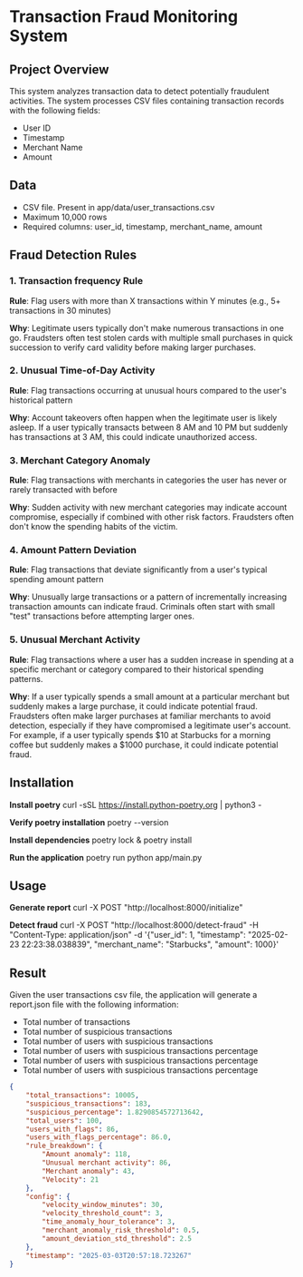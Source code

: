 # Transaction Fraud Monitoring System

## Project Overview
This system analyzes transaction data to detect potentially fraudulent activities. The system processes CSV files containing transaction records with the following fields:
- User ID
- Timestamp
- Merchant Name
- Amount

## Data
- CSV file. Present in app/data/user_transactions.csv
- Maximum 10,000 rows
- Required columns: user_id, timestamp, merchant_name, amount

## Fraud Detection Rules

### 1. Transaction frequency Rule
**Rule**: Flag users with more than X transactions within Y minutes (e.g., 5+ transactions in 30 minutes)

**Why**: Legitimate users typically don't make numerous transactions in one go. Fraudsters often test stolen cards with multiple small purchases in quick succession to verify card validity before making larger purchases.

### 2. Unusual Time-of-Day Activity
**Rule**: Flag transactions occurring at unusual hours compared to the user's historical pattern

**Why**: Account takeovers often happen when the legitimate user is likely asleep. If a user typically transacts between 8 AM and 10 PM but suddenly has transactions at 3 AM, this could indicate unauthorized access.

### 3. Merchant Category Anomaly
**Rule**: Flag transactions with merchants in categories the user has never or rarely transacted with before

**Why**: Sudden activity with new merchant categories may indicate account compromise, especially if combined with other risk factors. Fraudsters often don't know the spending habits of the victim.

### 4. Amount Pattern Deviation
**Rule**: Flag transactions that deviate significantly from a user's typical spending amount pattern

**Why**: Unusually large transactions or a pattern of incrementally increasing transaction amounts can indicate fraud. Criminals often start with small "test" transactions before attempting larger ones.

### 5. Unusual Merchant Activity
**Rule**: Flag transactions where a user has a sudden increase in spending at a specific merchant or category compared to their historical spending patterns.

**Why**: If a user typically spends a small amount at a particular merchant but suddenly makes a large purchase, it could indicate potential fraud. Fraudsters often make larger purchases at familiar merchants to avoid detection, especially if they have compromised a legitimate user's account. For example, if a user typically spends $10 at Starbucks for a morning coffee but suddenly makes a $1000 purchase, it could indicate potential fraud.


## Installation
**Install poetry**
curl -sSL https://install.python-poetry.org | python3 -

**Verify poetry installation**
poetry --version

**Install dependencies**
poetry lock & poetry install

**Run the application**
poetry run python app/main.py

## Usage
**Generate report**
curl -X POST "http://localhost:8000/initialize"

**Detect fraud**
curl -X POST "http://localhost:8000/detect-fraud" -H "Content-Type: application/json" -d '{"user_id": 1, "timestamp": "2025-02-23 22:23:38.038839", "merchant_name": "Starbucks", "amount": 1000}'


## Result
Given the user transactions csv file, the application will generate a report.json file with the following information:
- Total number of transactions
- Total number of suspicious transactions
- Total number of users with suspicious transactions
- Total number of users with suspicious transactions percentage
- Total number of users with suspicious transactions percentage
- Total number of users with suspicious transactions percentage

```json
{
    "total_transactions": 10005,
    "suspicious_transactions": 183,
    "suspicious_percentage": 1.8290854572713642,
    "total_users": 100,
    "users_with_flags": 86,
    "users_with_flags_percentage": 86.0,
    "rule_breakdown": {
        "Amount anomaly": 118,
        "Unusual merchant activity": 86,
        "Merchant anomaly": 43,
        "Velocity": 21
    },
    "config": {
        "velocity_window_minutes": 30,
        "velocity_threshold_count": 3,
        "time_anomaly_hour_tolerance": 3,
        "merchant_anomaly_risk_threshold": 0.5,
        "amount_deviation_std_threshold": 2.5
    },
    "timestamp": "2025-03-03T20:57:18.723267"
}
